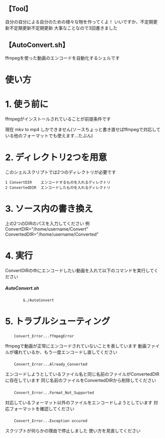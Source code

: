 ## 【Tool】
自分の自分による自分のための様々な物を作ってくよ！
いいですか、不定期更新不定期更新不定期更新
大事なことなので3回書きました

## 【AutoConvert.sh】
ffmpegを使った動画のエンコードを自動化するシェルです

# 使い方
# 1. 使う前に
ffmpegがインストールされていることが前提条件です

現在 mkv to mp4 しかできません(ソースちょっと書き直せばffmpegで対応している他のフォーマットでも使えます...たぶん)

# 2. ディレクトリ2つを用意
このシェルスクリプトでは2つのディレクトリが必要です

	1 ConvertDIR 	エンコードするものを入れるディレクトリ
	2 ConvertedDIR	エンコードしたものを入れるディレクトリ

# 3. ソース内の書き換え
上の2つのDIRのパスを入力してください
例
	ConvertDIR="/home/username/Convert"
  	ConvertedDIR="/home/username/Converted"

# 4. 実行
ConvertDIRの中にエンコードしたい動画を入れて以下のコマンドを実行してください
 ##### AutoConvert.sh
 			$./AutoConvert  

# 5. トラブルシューティング
 #####
		Convert_Error...ffmpegError
ffmpegで動画が正常にエンコードされていないことを表しています
動画ファイルが壊れているか、もう一度エンコードし直してください

 #####
		Convert_Error...Already_Converted
エンコードしようとしているファイル名と同じ名前のファイルがConvertedDIRに存在しています
同じ名前のファイルをConvertedDIRから削除してください

 #####
		Convert_Error...Format_Not_Supported
対応しているフォーマット以外のファイルをエンコードしようとしています
対応フォーマットを確認してください

 #####
		Convert_Error...Exception occured
スクリプトが何らかの理由で停止しました
使い方を見直してください